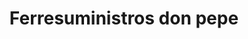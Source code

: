 ---
title: "Ferresuministros don pepe"
url: /puerto-la-cruz/ferresuministros-don-pepe/
shop: hardware
---